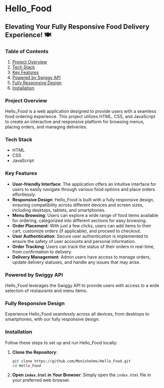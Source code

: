 # Hello_Food

## Elevating Your Fully Responsive Food Delivery Experience! 🍽️

### Table of Contents
1. [Project Overview](#project-overview)
2. [Tech Stack](#tech-stack)
3. [Key Features](#key-features)
4. [Powered by Swiggy API](#powered-by-swiggy-api)
5. [Fully Responsive Design](#fully-responsive-design)
6. [Installation](#installation)

### Project Overview
Hello_Food is a web application designed to provide users with a seamless food ordering experience. This project utilizes HTML, CSS, and JavaScript to create an interactive and responsive platform for browsing menus, placing orders, and managing deliveries.

### Tech Stack
- HTML
- CSS
- JavaScript

### Key Features
- **User-friendly Interface**: The application offers an intuitive interface for users to easily navigate through various food options and place orders effortlessly.
- **Responsive Design**: Hello_Food is built with a fully responsive design, ensuring compatibility across different devices and screen sizes, including desktops, tablets, and smartphones.
- **Menu Browsing**: Users can explore a wide range of food items available for ordering, categorized into different sections for easy browsing.
- **Order Placement**: With just a few clicks, users can add items to their cart, customize orders (if applicable), and proceed to checkout.
- **User Authentication**: Secure user authentication is implemented to ensure the safety of user accounts and personal information.
- **Order Tracking**: Users can track the status of their orders in real-time, from confirmation to delivery.
- **Delivery Management**: Admin users have access to manage orders, update delivery statuses, and handle any issues that may arise.

### Powered by Swiggy API
Hello_Food leverages the Swiggy API to provide users with access to a wide selection of restaurants and menu items.

### Fully Responsive Design
Experience Hello_Food seamlessly across all devices, from desktops to smartphones, with our fully responsive design.

### Installation
Follow these steps to set up and run Hello_Food locally:
1. **Clone the Repository**:
    ```bash
    git clone https://github.com/Monishohms/Hello_Food.git
    cd Hello_Food
    ```
2. **Open `index.html` in Your Browser**:
    Simply open the `index.html` file in your preferred web browser.

